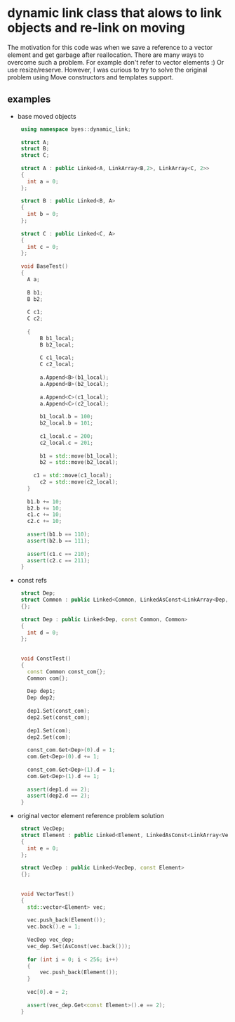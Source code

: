# dynamic link class that alows to link objects and re-link on moving
The motivation for this code was when we save a reference to a vector element and get garbage after reallocation. There are many ways to overcome such a problem. For example don't refer to vector elements :) Or use resize/reserve. However, I was curious to try to solve the original problem using Move constructors and templates support.

## examples
   - base moved objects
     ``` cpp
      using namespace byes::dynamic_link;
      
      struct A;
      struct B;
      struct C;
      
      struct A : public Linked<A, LinkArray<B,2>, LinkArray<C, 2>>
      {
      	int a = 0;
      };
      
      struct B : public Linked<B, A>
      {
      	int b = 0;
      };
      
      struct C : public Linked<C, A>
      {
      	int c = 0;
      };
      
      void BaseTest()
      {
      	A a;
      
      	B b1;
      	B b2;
      
      	C c1;
      	C c2;
      
      	{
      		B b1_local;
      		B b2_local;
      
      		C c1_local;
      		C c2_local;
      
      		a.Append<B>(b1_local);
      		a.Append<B>(b2_local);
      
      		a.Append<C>(c1_local);
      		a.Append<C>(c2_local);
      
      		b1_local.b = 100;
      		b2_local.b = 101;
      
      		c1_local.c = 200;
      		c2_local.c = 201;
      
      		b1 = std::move(b1_local);
      		b2 = std::move(b2_local);
      
      	  c1 = std::move(c1_local);
      		c2 = std::move(c2_local);
      	}
      
      	b1.b += 10;
      	b2.b += 10;
      	c1.c += 10;
      	c2.c += 10;
      
      	assert(b1.b == 110);
      	assert(b2.b == 111);
      
      	assert(c1.c == 210);
      	assert(c2.c == 211);
      }
     ```
   - const refs
     ``` cpp
      struct Dep;
      struct Common : public Linked<Common, LinkedAsConst<LinkArray<Dep, 2> >, LinkArray<Dep, 2> >
      {};
      
      struct Dep : public Linked<Dep, const Common, Common>
      {
      	int d = 0;
      };
      
      
      void ConstTest()
      {
      	const Common const_com{};
      	Common com{};
      
      	Dep dep1;
      	Dep dep2;
      
      	dep1.Set(const_com);
      	dep2.Set(const_com);
      
      	dep1.Set(com);
      	dep2.Set(com);
      
      	const_com.Get<Dep>(0).d = 1;
      	com.Get<Dep>(0).d += 1;
      
      	const_com.Get<Dep>(1).d = 1;
      	com.Get<Dep>(1).d += 1;
      
      	assert(dep1.d == 2);
      	assert(dep2.d == 2);
      }
     ```
   - original vector element reference problem solution
     ``` cpp
      struct VecDep;
      struct Element : public Linked<Element, LinkedAsConst<LinkArray<VecDep, 1> > >
      {
      	int e = 0;
      };
      
      struct VecDep : public Linked<VecDep, const Element>
      {};
      
      
      void VectorTest()
      {
      	std::vector<Element> vec;
      	
      	vec.push_back(Element());
      	vec.back().e = 1;
      
      	VecDep vec_dep;
      	vec_dep.Set(AsConst(vec.back()));
      
      	for (int i = 0; i < 256; i++)
      	{
      		vec.push_back(Element());
      	}
      
      	vec[0].e = 2;
      
      	assert(vec_dep.Get<const Element>().e == 2);
      }
     ```
